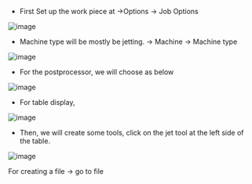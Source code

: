 - First Set up the work piece at ->Options -> Job Options

![image](https://github.com/princekham/cnc/assets/16104631/2b9d8124-b6ca-4fa0-800e-075d460f890a)


- Machine type will be mostly be jetting. -> Machine -> Machine type

![image](https://github.com/princekham/cnc/assets/16104631/5ba46f77-7197-489c-b67d-e520137191d8)

- For the postprocessor, we will choose as below

![image](https://github.com/princekham/cnc/assets/16104631/b6c5416a-eb1d-4069-bab9-caed3c1dcd1f)

- For table display,

![image](https://github.com/princekham/cnc/assets/16104631/1258305f-559f-449b-b0db-eacd459ba530)

- Then, we will create some tools, click on the jet tool at the left side of the table.

![image](https://github.com/princekham/cnc/assets/16104631/554948a3-7dcf-479a-bb32-7d522d731e45)


For creating a file -> go to file 
